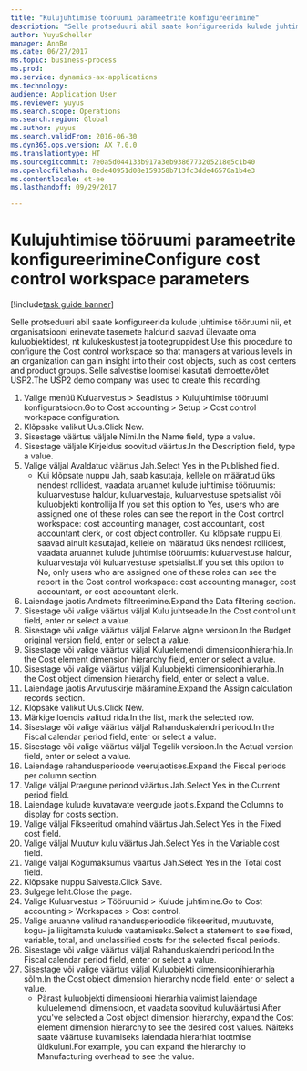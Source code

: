 ```yaml
--- 
title: "Kulujuhtimise tööruumi parameetrite konfigureerimine"
description: "Selle protseduuri abil saate konfigureerida kulude juhtimise tööruumi nii, et organisatsiooni erinevate tasemete haldurid saavad ülevaate oma kuluobjektidest, nt kulukeskustest ja tootegruppidest."
author: YuyuScheller
manager: AnnBe
ms.date: 06/27/2017
ms.topic: business-process
ms.prod: 
ms.service: dynamics-ax-applications
ms.technology: 
audience: Application User
ms.reviewer: yuyus
ms.search.scope: Operations
ms.search.region: Global
ms.author: yuyus
ms.search.validFrom: 2016-06-30
ms.dyn365.ops.version: AX 7.0.0
ms.translationtype: HT
ms.sourcegitcommit: 7e0a5d044133b917a3eb9386773205218e5c1b40
ms.openlocfilehash: 8ede40951d08e159358b713fc3dde46576a1b4e3
ms.contentlocale: et-ee
ms.lasthandoff: 09/29/2017

---
```

# <a name="configure-cost-control-workspace-parameters"></a><span data-ttu-id="37b46-103">Kulujuhtimise tööruumi parameetrite konfigureerimine</span><span class="sxs-lookup"><span data-stu-id="37b46-103">Configure cost control workspace parameters</span></span>

[!include[task guide banner](../../includes/task-guide-banner.md)]

<span data-ttu-id="37b46-104">Selle protseduuri abil saate konfigureerida kulude juhtimise tööruumi nii, et organisatsiooni erinevate tasemete haldurid saavad ülevaate oma kuluobjektidest, nt kulukeskustest ja tootegruppidest.</span><span class="sxs-lookup"><span data-stu-id="37b46-104">Use this procedure to configure the Cost control workspace so that managers at various levels in an organization can gain insight into their cost objects, such as cost centers and product groups.</span></span> <span data-ttu-id="37b46-105">Selle salvestise loomisel kasutati demoettevõtet USP2.</span><span class="sxs-lookup"><span data-stu-id="37b46-105">The USP2 demo company was used to create this recording.</span></span>

1. <span data-ttu-id="37b46-106">Valige menüü Kuluarvestus > Seadistus > Kulujuhtimise tööruumi konfiguratsioon.</span><span class="sxs-lookup"><span data-stu-id="37b46-106">Go to Cost accounting > Setup > Cost control workspace configuration.</span></span>
2. <span data-ttu-id="37b46-107">Klõpsake valikut Uus.</span><span class="sxs-lookup"><span data-stu-id="37b46-107">Click New.</span></span>
3. <span data-ttu-id="37b46-108">Sisestage väärtus väljale Nimi.</span><span class="sxs-lookup"><span data-stu-id="37b46-108">In the Name field, type a value.</span></span>
4. <span data-ttu-id="37b46-109">Sisestage väljale Kirjeldus soovitud väärtus.</span><span class="sxs-lookup"><span data-stu-id="37b46-109">In the Description field, type a value.</span></span>
5. <span data-ttu-id="37b46-110">Valige väljal Avaldatud väärtus Jah.</span><span class="sxs-lookup"><span data-stu-id="37b46-110">Select Yes in the Published field.</span></span>
    * <span data-ttu-id="37b46-111">Kui klõpsate nuppu Jah, saab kasutaja, kellele on määratud üks nendest rollidest, vaadata aruannet kulude juhtimise tööruumis: kuluarvestuse haldur, kuluarvestaja, kuluarvestuse spetsialist või kuluobjekti kontrollija.</span><span class="sxs-lookup"><span data-stu-id="37b46-111">If you set this option to Yes, users who are assigned one of these roles can see the report in the Cost control workspace: cost accounting manager, cost accountant, cost accountant clerk, or cost object controller.</span></span> <span data-ttu-id="37b46-112">Kui klõpsate nuppu Ei, saavad ainult kasutajad, kellele on määratud üks nendest rollidest, vaadata aruannet kulude juhtimise tööruumis: kuluarvestuse haldur, kuluarvestaja või kuluarvestuse spetsialist.</span><span class="sxs-lookup"><span data-stu-id="37b46-112">If you set this option to No, only users who are assigned one of these roles can see the report in the Cost control workspace: cost accounting manager, cost accountant, or cost accountant clerk.</span></span>  
6. <span data-ttu-id="37b46-113">Laiendage jaotis Andmete filtreerimine.</span><span class="sxs-lookup"><span data-stu-id="37b46-113">Expand the Data filtering section.</span></span>
7. <span data-ttu-id="37b46-114">Sisestage või valige väärtus väljal Kulu juhtseade.</span><span class="sxs-lookup"><span data-stu-id="37b46-114">In the Cost control unit field, enter or select a value.</span></span>
8. <span data-ttu-id="37b46-115">Sisestage või valige väärtus väljal Eelarve algne versioon.</span><span class="sxs-lookup"><span data-stu-id="37b46-115">In the Budget original version field, enter or select a value.</span></span>
9. <span data-ttu-id="37b46-116">Sisestage või valige väärtus väljal Kuluelemendi dimensioonihierarhia.</span><span class="sxs-lookup"><span data-stu-id="37b46-116">In the Cost element dimension hierarchy field, enter or select a value.</span></span>
10. <span data-ttu-id="37b46-117">Sisestage või valige väärtus väljal Kuluobjekti dimensioonihierarhia.</span><span class="sxs-lookup"><span data-stu-id="37b46-117">In the Cost object dimension hierarchy field, enter or select a value.</span></span>
11. <span data-ttu-id="37b46-118">Laiendage jaotis Arvutuskirje määramine.</span><span class="sxs-lookup"><span data-stu-id="37b46-118">Expand the Assign calculation records section.</span></span>
12. <span data-ttu-id="37b46-119">Klõpsake valikut Uus.</span><span class="sxs-lookup"><span data-stu-id="37b46-119">Click New.</span></span>
13. <span data-ttu-id="37b46-120">Märkige loendis valitud rida.</span><span class="sxs-lookup"><span data-stu-id="37b46-120">In the list, mark the selected row.</span></span>
14. <span data-ttu-id="37b46-121">Sisestage või valige väärtus väljal Rahanduskalendri periood.</span><span class="sxs-lookup"><span data-stu-id="37b46-121">In the Fiscal calendar period field, enter or select a value.</span></span>
15. <span data-ttu-id="37b46-122">Sisestage või valige väärtus väljal Tegelik versioon.</span><span class="sxs-lookup"><span data-stu-id="37b46-122">In the Actual version field, enter or select a value.</span></span>
16. <span data-ttu-id="37b46-123">Laiendage rahandusperioode veerujaotises.</span><span class="sxs-lookup"><span data-stu-id="37b46-123">Expand the Fiscal periods per column section.</span></span>
17. <span data-ttu-id="37b46-124">Valige väljal Praegune periood väärtus Jah.</span><span class="sxs-lookup"><span data-stu-id="37b46-124">Select Yes in the Current period field.</span></span>
18. <span data-ttu-id="37b46-125">Laiendage kulude kuvatavate veergude jaotis.</span><span class="sxs-lookup"><span data-stu-id="37b46-125">Expand the Columns to display for costs section.</span></span>
19. <span data-ttu-id="37b46-126">Valige väljal Fikseeritud omahind väärtus Jah.</span><span class="sxs-lookup"><span data-stu-id="37b46-126">Select Yes in the Fixed cost field.</span></span>
20. <span data-ttu-id="37b46-127">Valige väljal Muutuv kulu väärtus Jah.</span><span class="sxs-lookup"><span data-stu-id="37b46-127">Select Yes in the Variable cost field.</span></span>
21. <span data-ttu-id="37b46-128">Valige väljal Kogumaksumus väärtus Jah.</span><span class="sxs-lookup"><span data-stu-id="37b46-128">Select Yes in the Total cost field.</span></span>
22. <span data-ttu-id="37b46-129">Klõpsake nuppu Salvesta.</span><span class="sxs-lookup"><span data-stu-id="37b46-129">Click Save.</span></span>
23. <span data-ttu-id="37b46-130">Sulgege leht.</span><span class="sxs-lookup"><span data-stu-id="37b46-130">Close the page.</span></span>
24. <span data-ttu-id="37b46-131">Valige Kuluarvestus > Tööruumid > Kulude juhtimine.</span><span class="sxs-lookup"><span data-stu-id="37b46-131">Go to Cost accounting > Workspaces > Cost control.</span></span>
25. <span data-ttu-id="37b46-132">Valige aruanne valitud rahandusperioodide fikseeritud, muutuvate, kogu- ja liigitamata kulude vaatamiseks.</span><span class="sxs-lookup"><span data-stu-id="37b46-132">Select a statement to see fixed, variable, total, and unclassified costs for the selected fiscal periods.</span></span>
26. <span data-ttu-id="37b46-133">Sisestage või valige väärtus väljal Rahanduskalendri periood.</span><span class="sxs-lookup"><span data-stu-id="37b46-133">In the Fiscal calendar period field, enter or select a value.</span></span>
27. <span data-ttu-id="37b46-134">Sisestage või valige väärtus väljal Kuluobjekti dimensioonihierarhia sõlm.</span><span class="sxs-lookup"><span data-stu-id="37b46-134">In the Cost object dimension hierarchy node field, enter or select a value.</span></span>
    * <span data-ttu-id="37b46-135">Pärast kuluobjekti dimensiooni hierarhia valimist laiendage kuluelemendi dimensioon, et vaadata soovitud kuluväärtusi.</span><span class="sxs-lookup"><span data-stu-id="37b46-135">After you've selected a Cost object dimension hierarchy, expand the Cost element dimension hierarchy to see the desired cost values.</span></span> <span data-ttu-id="37b46-136">Näiteks saate väärtuse kuvamiseks laiendada hierarhiat tootmise üldkuluni.</span><span class="sxs-lookup"><span data-stu-id="37b46-136">For example, you can expand the hierarchy to Manufacturing overhead to see the value.</span></span>  


